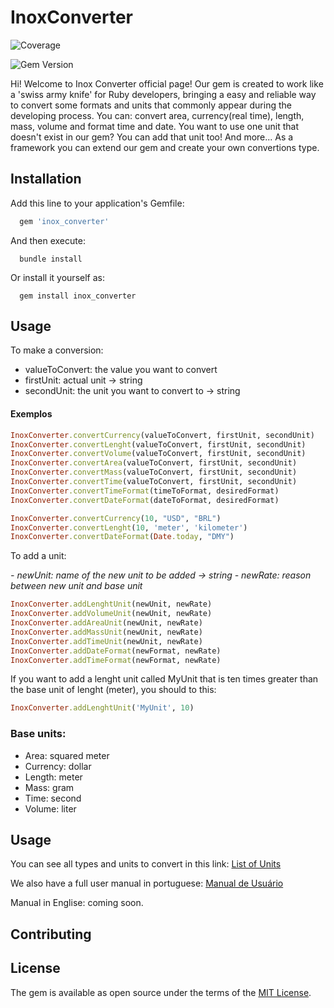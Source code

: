 # InoxConverter

![Coverage](https://img.shields.io/badge/coverage-97.67%25-brightgreen.svg)

![Gem Version](https://img.shields.io/badge/gem%20version-1.0.0-brightgreen.svg)

Hi! Welcome to Inox Converter official page!
Our gem is created to work like a 'swiss army knife' for Ruby developers, bringing a easy and reliable way to convert some formats and units that commonly appear during the developing process.
You can: convert area, currency(real time), length, mass, volume and format time and date.
You want to use one unit that doesn't exist in our gem? You can add that unit too!
And more... As a framework you can extend our gem and create your own convertions type.

## Installation

Add this line to your application's Gemfile:

```ruby
  gem 'inox_converter'
```

And then execute:

```script
  bundle install
```

Or install it yourself as:

```script
  gem install inox_converter
```

## Usage

To make a conversion:

- valueToConvert: the value you want to convert
- firstUnit: actual unit -> string
- secondUnit: the unit you want to convert to -> string 

#### Exemplos

```ruby
InoxConverter.convertCurrency(valueToConvert, firstUnit, secondUnit)
InoxConverter.convertLenght(valueToConvert, firstUnit, secondUnit)
InoxConverter.convertVolume(valueToConvert, firstUnit, secondUnit)
InoxConverter.convertArea(valueToConvert, firstUnit, secondUnit)
InoxConverter.convertMass(valueToConvert, firstUnit, secondUnit)
InoxConverter.convertTime(valueToConvert, firstUnit, secondUnit)
InoxConverter.convertTimeFormat(timeToFormat, desiredFormat)
InoxConverter.convertDateFormat(dateToFormat, desiredFormat)
```

```ruby
InoxConverter.convertCurrency(10, "USD", "BRL")
InoxConverter.convertLenght(10, 'meter', 'kilometer')
InoxConverter.convertDateFormat(Date.today, "DMY")
```


To add a unit:

<i>
- newUnit: name of the new unit to be added -> string
- newRate: reason between new unit and base unit
</i>

```ruby
InoxConverter.addLenghtUnit(newUnit, newRate)
InoxConverter.addVolumeUnit(newUnit, newRate)
InoxConverter.addAreaUnit(newUnit, newRate)
InoxConverter.addMassUnit(newUnit, newRate)
InoxConverter.addTimeUnit(newUnit, newRate)
InoxConverter.addDateFormat(newFormat, newRate)
InoxConverter.addTimeFormat(newFormat, newRate)
```

If you want to add a lenght unit called MyUnit that is ten times greater than the base unit of lenght (meter), you should to this:

```ruby
InoxConverter.addLenghtUnit('MyUnit', 10)
```

### Base units:

- Area: squared meter
- Currency: dollar
- Length: meter
- Mass: gram
- Time: second
- Volume: liter

## Usage
You can see all types and units to convert in this link:
[List of Units](https://github.com/vinisilvacar/InoxConverter/wiki/Tipos-de-Convers%C3%A3o)

We also have a full user manual in portuguese:  [Manual de Usuário](https://github.com/vinisilvacar/InoxConverter/wiki/Manual-de-Usu%C3%A1rio)

Manual in Englise: coming soon.

## Contributing

## License

The gem is available as open source under the terms of the [MIT License](http://opensource.org/licenses/MIT).

